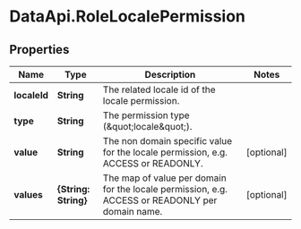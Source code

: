 # DataApi.RoleLocalePermission

## Properties

Name | Type | Description | Notes
------------ | ------------- | ------------- | -------------
**localeId** | **String** | The related locale id of the locale permission. | 
**type** | **String** | The permission type (\&quot;locale\&quot;). | 
**value** | **String** | The non domain specific value for the locale permission, e.g. ACCESS or READONLY. | [optional] 
**values** | **{String: String}** | The map of value per domain for the locale permission, e.g. ACCESS or READONLY per domain name. | [optional] 


